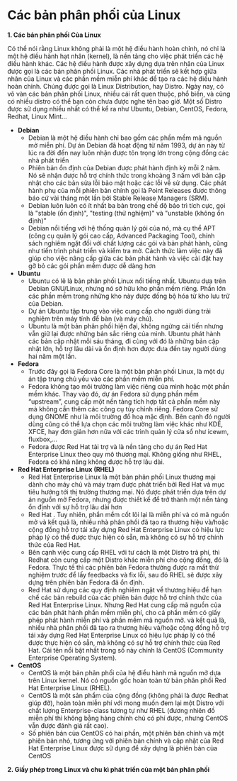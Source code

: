 # Các bản phân phối của Linux
**1. Các bản phân phối Của Linux** 
 
Có thể nói rằng Linux không phải là một hệ điều hành hoàn chỉnh, nó chỉ là một hệ điều hành hạt nhân (kernel), là nền tảng cho việc phát triển các hệ điều hành khác. Các hệ điều hành được xây dựng dựa trên nhân của Linux được gọi là các bản phân phối Linux. Các nhà phát triển sẽ kết hợp giữa nhân của Linux và các phần mềm miễn phí khác để tạo ra các hệ điều hành hoàn chỉnh. Chúng được gọi là Linux Distribution, hay Distro. Ngày nay, có vô vàn các bản phân phối Linux, nhiều cái rất quen thuộc, phổ biến, và cũng có nhiều distro có thể bạn còn chưa được nghe tên bao giờ. Một số Distro được sử dụng nhiều nhất có thể kể ra như Ubuntu, Debian, CentOS, Fedora, Redhat, Linux Mint... 

* **Debian** 
  - Debian là một hệ điều hành chỉ bao gồm các phần mềm mã nguồn mở miễn phí. Dự án Debian đã hoạt động từ năm 1993, dự án này từ lúc ra đời đến nay luôn nhận được tôn trọng lớn trong cộng đồng các nhà phát triển
  - Phiên bản ổn định của Debian được phát hành định kỳ mỗi 2 năm. Nó sẽ nhận được hỗ trợ chính thức trong khoảng 3 năm với bản cập nhật cho các bản sửa lỗi bảo mật hoặc các lỗi về sử dụng. Các phát hành phụ của mỗi phiên bản chính gọi là Point Releases được thông báo cứ vài tháng một lần bởi Stable Release Managers (SRM). 
  - Debian luôn luôn có ít nhất ba bản trong chế độ bảo trì tích cực, gọi là "stable (ổn định)", "testing (thử nghiệm)" và "unstable (không ổn định)"
  - Debian nổi tiếng với hệ thống quản lý gói của nó, mà cụ thể APT (công cụ quản lý gói cao cấp, Advanced Packaging Tool), chính sách nghiêm ngặt đối với chất lượng các gói và bản phát hành, cũng như tiến trình phát triển và kiểm tra mở. Cách thức làm việc này đã giúp cho việc nâng cấp giữa các bản phát hành và việc cài đặt hay gỡ bỏ các gói phần mềm được dễ dàng hơn
* **Ubuntu**
  * Ubuntu có lẽ là bản phân phối Linux nổi tiếng nhất. Ubuntu dựa trên Debian GNU/Linux, nhưng nó sở hữu kho phần mềm riêng. Phần lớn các phần mềm trong những kho này được đồng bộ hóa từ kho lưu trữ của Debian.
  * Dự án Ubuntu tập trung vào việc cung cấp cho người dùng trải nghiệm trên máy tính để bàn (và máy chủ).
  - Ubuntu là một bản phân phối hiện đại, không ngừng cải tiến nhưng vẫn giữ lại được những bản sắc riêng của mình. Ubuntu phát hành các bản cập nhật mỗi sáu tháng, đi cùng với đó là những bản cập nhật lớn, hỗ trợ lâu dài và ổn định hơn được đưa đến tay người dùng hai năm một lần. 
* **Fedora**
  * Trước đây gọi là Fedora Core là một bản phân phối Linux, là một dự án tập trung chủ yếu vào các phần mềm miễn phí.
  * Fedora không tạo môi trường làm việc riêng của mình hoặc một phần mềm khác. Thay vào đó, dự án Fedora sử dụng phần mềm “upstream”, cung cấp một nền tảng tích hợp tất cả phần mềm này mà không cần thêm các công cụ tùy chỉnh riêng. Fedora Core sử dụng GNOME như là môi trường đồ hoạ mặc định. Bên cạnh đó người dùng cũng có thể lựa chọn các môi trường làm việc khác như KDE, XFCE, hay đơn giản hơn nữa với các trình quản lý cửa sổ như icewm, fluxbox,...
  - Fedora được Red Hat tài trợ và là nền tảng cho dự án Red Hat Enterprise Linux theo quy mô thương mại. Không giống như RHEL, Fedora có khả năng không được hỗ trợ lâu dài.
* **Red Hat Enterprise Linux (RHEL)**
  * Red Hat Enterprise Linux là một bản phân phối Linux thương mại dành cho máy chủ và máy trạm được phát triển bởi Red Hat và mục tiêu hướng tới thị trường thương mại. Nó được phát triển dựa trên dự án nguồn mở Fedora, nhưng được thiết kế để trở thành một nền tảng ổn định với sự hỗ trợ lâu dài hơn
  - Red Hat . Tuy nhiên, phần mềm cốt lõi lại là miễn phí và có mã nguồn mở và kết quả là, nhiều nhà phân phối đã tạo ra thương hiệu và/hoặc cộng đồng hỗ trợ tái xây dựng Red Hat Enterprise Linux có hiệu lực pháp lý có thể được thực hiện có sẵn, mà không có sự hỗ trợ chính thức của Red Hat.
  -  Bên cạnh việc cung cấp RHEL với tư cách là một Distro trả phí, thì Redhat còn cung cấp một Distro khác miễn phí cho cộng đồng, đó là Fedora. Thực tế thì các phiên bản Fedora thường được ra mắt thử nghiệm trước để lấy feedbacks và fix lỗi, sau đó RHEL sẽ được xây dựng trên phiên bản Fedora đã ổn định.
  - Red Hat sử dụng các quy định nghiêm ngặt về thương hiệu để hạn chế các bản rebuild của các phiên bản được hỗ trợ chính thức của Red Hat Enterprise Linux. Nhưng Red Hat cung cấp mã nguồn của các bản phát hành phần mềm miễn phí, cho cả phần mềm có giấy phép phát hành miễn phí và phần mềm mã nguồn mở. và kết quả là, nhiều nhà phân phối đã tạo ra thương hiệu và/hoặc cộng đồng hỗ trợ tái xây dựng Red Hat Enterprise Linux có hiệu lực pháp lý có thể được thực hiện có sẵn, mà không có sự hỗ trợ chính thức của Red Hat. Cái tên nổi bật nhất trong số này chính là CentOS (Community Enterprise Operating System). 
* **CentOS** 
  * CentOS là một bản phân phối của hệ điều hành mã nguồn mở dựa trên Linux kernel. Nó có nguồn gốc hoàn toàn từ bản phân phối Red Hat Enterprise Linux (RHEL).
  - CentOS là một sản phẩm của cộng đồng (không phải là được Redhat giúp đỡ), hoàn toàn miễn phí với mong muốn đem lại một Distro với chất lượng Enterprise-class tương tự như RHEL (đương nhiên đồ miễn phí thì không bằng hàng chính chủ có phí được, nhưng CentOS vẫn được đánh giá rất cao).
  - Số phiên bản của CentOS có hai phần, một phiên bản chính và một phiên bản nhỏ, tương ứng với phiên bản chính và cập nhật của Red Hat Enterprise Linux được sử dụng để xây dựng là phiên bản của CentOS

**2. Giấy phép trong Linux và chu kì phát triển của một bản phân phối** 

